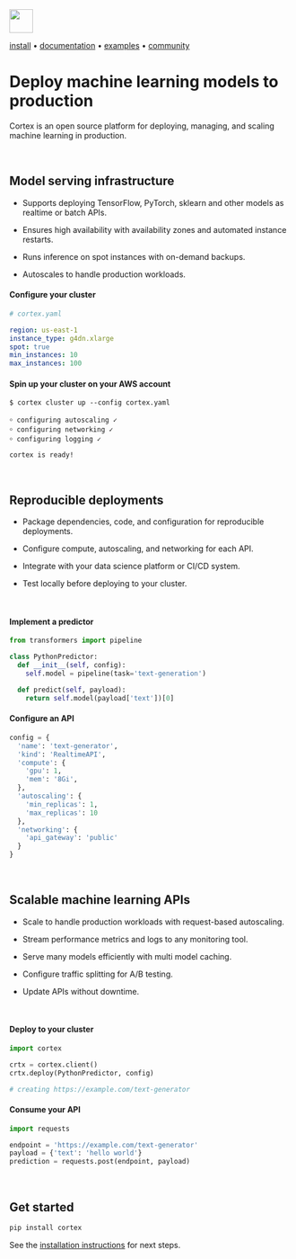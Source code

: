 <!-- Delete on release branches -->
<img src='https://s3-us-west-2.amazonaws.com/cortex-public/logo.png' height='42'>

<br>

<!-- Delete on release branches -->
<!-- CORTEX_VERSION_README_MINOR -->

[install](https://docs.cortex.dev/install) • [documentation](https://docs.cortex.dev) • [examples](https://github.com/cortexlabs/cortex/tree/0.22/examples) • [community](https://gitter.im/cortexlabs/cortex)

# Deploy machine learning models to production

Cortex is an open source platform for deploying, managing, and scaling machine learning in production.

<br>

## Model serving infrastructure

* Supports deploying TensorFlow, PyTorch, sklearn and other models as realtime or batch APIs.

* Ensures high availability with availability zones and automated instance restarts.

* Runs inference on spot instances with on-demand backups.

* Autoscales to handle production workloads.

#### Configure your cluster

```yaml
# cortex.yaml

region: us-east-1
instance_type: g4dn.xlarge
spot: true
min_instances: 10
max_instances: 100
```

#### Spin up your cluster on your AWS account

```text
$ cortex cluster up --config cortex.yaml

￮ configuring autoscaling ✓
￮ configuring networking ✓
￮ configuring logging ✓

cortex is ready!
```

<br>

## Reproducible deployments

* Package dependencies, code, and configuration for reproducible deployments.

* Configure compute, autoscaling, and networking for each API.

* Integrate with your data science platform or CI/CD system.

* Test locally before deploying to your cluster.

<br>

#### Implement a predictor

```python
from transformers import pipeline

class PythonPredictor:
  def __init__(self, config):
    self.model = pipeline(task='text-generation')

  def predict(self, payload):
    return self.model(payload['text'])[0]
```

#### Configure an API

```python
config = {
  'name': 'text-generator',
  'kind': 'RealtimeAPI',
  'compute': {
    'gpu': 1,
    'mem': '8Gi',
  },
  'autoscaling': {
    'min_replicas': 1,
    'max_replicas': 10
  },
  'networking': {
    'api_gateway': 'public'
  }
}
```

<br>

## Scalable machine learning APIs

* Scale to handle production workloads with request-based autoscaling.

* Stream performance metrics and logs to any monitoring tool.

* Serve many models efficiently with multi model caching.

* Configure traffic splitting for A/B testing.

* Update APIs without downtime.

<br>

#### Deploy to your cluster

```python
import cortex

crtx = cortex.client()
crtx.deploy(PythonPredictor, config)

# creating https://example.com/text-generator
```

#### Consume your API

```python
import requests

endpoint = 'https://example.com/text-generator'
payload = {'text': 'hello world'}
prediction = requests.post(endpoint, payload)
```

<br>

## Get started

```bash
pip install cortex
```

See the [installation instructions](https://docs.cortex.dev/install) for next steps.
